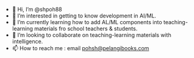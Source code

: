 - 👋 Hi, I’m @shpoh88
- 👀 I’m interested in getting to know development in AI/ML.
- 🌱 I’m currently learning how to add AL/ML components into teaching-learning materials fro school teachers & students.
- 💞️ I’m looking to collaborate on teaching-learning materials with intelligence.
- 📫 How to reach me : email pohsh@pelangibooks.com

<!---
shpoh88/shpoh88 is a ✨ special ✨ repository because its `README.md` (this file) appears on your GitHub profile.
You can click the Preview link to take a look at your changes.
--->
